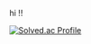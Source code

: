 hi !! <br>

[![Solved.ac Profile](http://mazassumnida.wtf/api/v2/generate_badge?boj=vosej2241)](https://solved.ac/vosej2241/)
